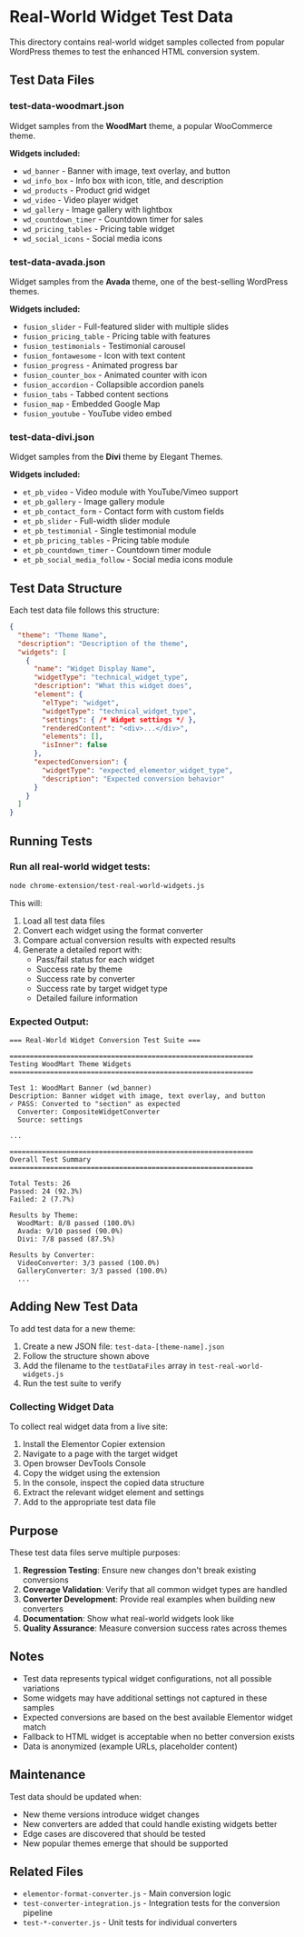 # Real-World Widget Test Data

This directory contains real-world widget samples collected from popular WordPress themes to test the enhanced HTML conversion system.

## Test Data Files

### test-data-woodmart.json
Widget samples from the **WoodMart** theme, a popular WooCommerce theme.

**Widgets included:**
- `wd_banner` - Banner with image, text overlay, and button
- `wd_info_box` - Info box with icon, title, and description
- `wd_products` - Product grid widget
- `wd_video` - Video player widget
- `wd_gallery` - Image gallery with lightbox
- `wd_countdown_timer` - Countdown timer for sales
- `wd_pricing_tables` - Pricing table widget
- `wd_social_icons` - Social media icons

### test-data-avada.json
Widget samples from the **Avada** theme, one of the best-selling WordPress themes.

**Widgets included:**
- `fusion_slider` - Full-featured slider with multiple slides
- `fusion_pricing_table` - Pricing table with features
- `fusion_testimonials` - Testimonial carousel
- `fusion_fontawesome` - Icon with text content
- `fusion_progress` - Animated progress bar
- `fusion_counter_box` - Animated counter with icon
- `fusion_accordion` - Collapsible accordion panels
- `fusion_tabs` - Tabbed content sections
- `fusion_map` - Embedded Google Map
- `fusion_youtube` - YouTube video embed

### test-data-divi.json
Widget samples from the **Divi** theme by Elegant Themes.

**Widgets included:**
- `et_pb_video` - Video module with YouTube/Vimeo support
- `et_pb_gallery` - Image gallery module
- `et_pb_contact_form` - Contact form with custom fields
- `et_pb_slider` - Full-width slider module
- `et_pb_testimonial` - Single testimonial module
- `et_pb_pricing_tables` - Pricing table module
- `et_pb_countdown_timer` - Countdown timer module
- `et_pb_social_media_follow` - Social media icons module

## Test Data Structure

Each test data file follows this structure:

```json
{
  "theme": "Theme Name",
  "description": "Description of the theme",
  "widgets": [
    {
      "name": "Widget Display Name",
      "widgetType": "technical_widget_type",
      "description": "What this widget does",
      "element": {
        "elType": "widget",
        "widgetType": "technical_widget_type",
        "settings": { /* Widget settings */ },
        "renderedContent": "<div>...</div>",
        "elements": [],
        "isInner": false
      },
      "expectedConversion": {
        "widgetType": "expected_elementor_widget_type",
        "description": "Expected conversion behavior"
      }
    }
  ]
}
```

## Running Tests

### Run all real-world widget tests:
```bash
node chrome-extension/test-real-world-widgets.js
```

This will:
1. Load all test data files
2. Convert each widget using the format converter
3. Compare actual conversion results with expected results
4. Generate a detailed report with:
   - Pass/fail status for each widget
   - Success rate by theme
   - Success rate by converter
   - Success rate by target widget type
   - Detailed failure information

### Expected Output:
```
=== Real-World Widget Conversion Test Suite ===

============================================================
Testing WoodMart Theme Widgets
============================================================

Test 1: WoodMart Banner (wd_banner)
Description: Banner widget with image, text overlay, and button
✓ PASS: Converted to "section" as expected
  Converter: CompositeWidgetConverter
  Source: settings

...

============================================================
Overall Test Summary
============================================================

Total Tests: 26
Passed: 24 (92.3%)
Failed: 2 (7.7%)

Results by Theme:
  WoodMart: 8/8 passed (100.0%)
  Avada: 9/10 passed (90.0%)
  Divi: 7/8 passed (87.5%)

Results by Converter:
  VideoConverter: 3/3 passed (100.0%)
  GalleryConverter: 3/3 passed (100.0%)
  ...
```

## Adding New Test Data

To add test data for a new theme:

1. Create a new JSON file: `test-data-[theme-name].json`
2. Follow the structure shown above
3. Add the filename to the `testDataFiles` array in `test-real-world-widgets.js`
4. Run the test suite to verify

### Collecting Widget Data

To collect real widget data from a live site:

1. Install the Elementor Copier extension
2. Navigate to a page with the target widget
3. Open browser DevTools Console
4. Copy the widget using the extension
5. In the console, inspect the copied data structure
6. Extract the relevant widget element and settings
7. Add to the appropriate test data file

## Purpose

These test data files serve multiple purposes:

1. **Regression Testing**: Ensure new changes don't break existing conversions
2. **Coverage Validation**: Verify that all common widget types are handled
3. **Converter Development**: Provide real examples when building new converters
4. **Documentation**: Show what real-world widgets look like
5. **Quality Assurance**: Measure conversion success rates across themes

## Notes

- Test data represents typical widget configurations, not all possible variations
- Some widgets may have additional settings not captured in these samples
- Expected conversions are based on the best available Elementor widget match
- Fallback to HTML widget is acceptable when no better conversion exists
- Data is anonymized (example URLs, placeholder content)

## Maintenance

Test data should be updated when:
- New theme versions introduce widget changes
- New converters are added that could handle existing widgets better
- Edge cases are discovered that should be tested
- New popular themes emerge that should be supported

## Related Files

- `elementor-format-converter.js` - Main conversion logic
- `test-converter-integration.js` - Integration tests for the conversion pipeline
- `test-*-converter.js` - Unit tests for individual converters
